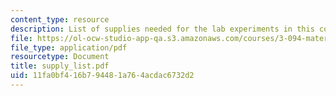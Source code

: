 ```yaml
---
content_type: resource
description: List of supplies needed for the lab experiments in this course.
file: https://ol-ocw-studio-app-qa.s3.amazonaws.com/courses/3-094-materials-in-human-experience-spring-2004/11fa0bf416b794481a764acdac6732d2_supply_list.pdf
file_type: application/pdf
resourcetype: Document
title: supply_list.pdf
uid: 11fa0bf4-16b7-9448-1a76-4acdac6732d2
---
```

